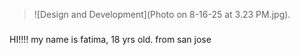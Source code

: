 > ![Design and Development](Photo on 8-16-25 at 3.23 PM.jpg).

###

HI!!!! my name is fatima, 18 yrs old. from san jose

